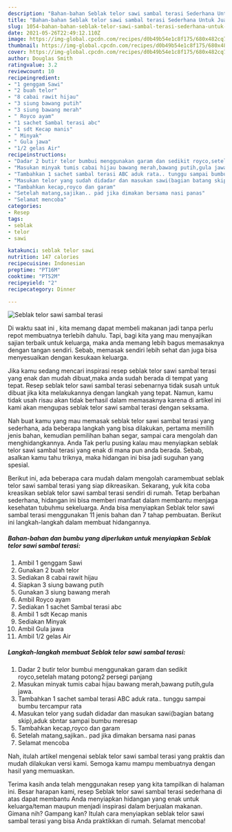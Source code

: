 ```yaml
---
description: "Bahan-bahan Seblak telor sawi sambal terasi Sederhana Untuk Jualan"
title: "Bahan-bahan Seblak telor sawi sambal terasi Sederhana Untuk Jualan"
slug: 1054-bahan-bahan-seblak-telor-sawi-sambal-terasi-sederhana-untuk-jualan
date: 2021-05-26T22:49:12.110Z
image: https://img-global.cpcdn.com/recipes/d0b49b54e1c8f175/680x482cq70/seblak-telor-sawi-sambal-terasi-foto-resep-utama.jpg
thumbnail: https://img-global.cpcdn.com/recipes/d0b49b54e1c8f175/680x482cq70/seblak-telor-sawi-sambal-terasi-foto-resep-utama.jpg
cover: https://img-global.cpcdn.com/recipes/d0b49b54e1c8f175/680x482cq70/seblak-telor-sawi-sambal-terasi-foto-resep-utama.jpg
author: Douglas Smith
ratingvalue: 3.2
reviewcount: 10
recipeingredient:
- "1 genggam Sawi"
- "2 buah telor"
- "8 cabai rawit hijau"
- "3 siung bawang putih"
- "3 siung bawang merah"
- " Royco ayam"
- "1 sachet Sambal terasi abc"
- "1 sdt Kecap manis"
- " Minyak"
- " Gula jawa"
- "1/2 gelas Air"
recipeinstructions:
- "Dadar 2 butir telor bumbui menggunakan garam dan sedikit royco,setelah matang potong2 persegi panjang"
- "Masukan minyak tumis cabai hijau bawang merah,bawang putih,gula jawa."
- "Tambahkan 1 sachet sambal terasi ABC aduk rata.. tunggu sampai bumbu tercampur rata"
- "Masukan telor yang sudah didadar dan masukan sawi(bagian batang skip),aduk sbntar sampai bumbu meresap"
- "Tambahkan kecap,royco dan garam"
- "Setelah matang,sajikan.. pad jika dimakan bersama nasi panas"
- "Selamat mencoba"
categories:
- Resep
tags:
- seblak
- telor
- sawi

katakunci: seblak telor sawi 
nutrition: 147 calories
recipecuisine: Indonesian
preptime: "PT16M"
cooktime: "PT52M"
recipeyield: "2"
recipecategory: Dinner

---
```



![Seblak telor sawi sambal terasi](https://img-global.cpcdn.com/recipes/d0b49b54e1c8f175/680x482cq70/seblak-telor-sawi-sambal-terasi-foto-resep-utama.jpg)

Di waktu  saat ini , kita memang dapat membeli makanan jadi tanpa perlu repot membuatnya terlebih dahulu. Tapi, bagi kita yang mau menyajikan sajian terbaik untuk keluarga, maka anda memang lebih bagus memasaknya dengan tangan sendiri. Sebab, memasak sendiri lebih sehat dan juga bisa menyesuaikan dengan kesukaan keluarga.

Jika kamu sedang mencari inspirasi resep seblak telor sawi sambal terasi yang enak dan mudah dibuat,maka anda sudah berada di tempat yang tepat. Resep seblak telor sawi sambal terasi  sebenarnya tidak susah untuk dibuat jika kita melakukannya dengan langkah yang tepat. Namun, kamu tidak usah risau akan tidak berhasil dalam memasaknya 
karena di artikel ini kami akan mengupas seblak telor sawi sambal terasi dengan seksama.  



Nah buat kamu yang mau memasak seblak telor sawi sambal terasi yang sederhana, ada beberapa langkah yang bisa dilakukan, pertama memilih jenis bahan, kemudian pemilihan bahan segar, sampai cara mengolah dan menghidangkannya. Anda Tak perlu pusing kalau mau menyiapkan seblak telor sawi sambal terasi yang enak di mana pun anda berada. Sebab, asalkan kamu  tahu triknya, maka hidangan ini bisa jadi suguhan yang spesial.

Berikut ini, ada beberapa cara mudah dalam mengolah caramembuat seblak telor sawi sambal terasi yang siap dikreasikan. Sekarang, yuk kita coba kreasikan seblak telor sawi sambal terasi sendiri di rumah. Tetap berbahan sederhana, hidangan ini bisa memberi manfaat dalam membantu menjaga kesehatan tubuhmu sekeluarga. Anda bisa menyiapkan Seblak telor sawi sambal terasi menggunakan 11 jenis bahan dan 7 tahap pembuatan. Berikut ini langkah-langkah dalam membuat hidangannya.

<!--inarticleads1-->

##### Bahan-bahan dan bumbu yang diperlukan untuk menyiapkan Seblak telor sawi sambal terasi:

1. Ambil 1 genggam Sawi
1. Gunakan 2 buah telor
1. Sediakan 8 cabai rawit hijau
1. Siapkan 3 siung bawang putih
1. Gunakan 3 siung bawang merah
1. Ambil  Royco ayam
1. Sediakan 1 sachet Sambal terasi abc
1. Ambil 1 sdt Kecap manis
1. Sediakan  Minyak
1. Ambil  Gula jawa
1. Ambil 1/2 gelas Air




<!--inarticleads2-->

##### Langkah-langkah membuat Seblak telor sawi sambal terasi:

1. Dadar 2 butir telor bumbui menggunakan garam dan sedikit royco,setelah matang potong2 persegi panjang
1. Masukan minyak tumis cabai hijau bawang merah,bawang putih,gula jawa.
1. Tambahkan 1 sachet sambal terasi ABC aduk rata.. tunggu sampai bumbu tercampur rata
1. Masukan telor yang sudah didadar dan masukan sawi(bagian batang skip),aduk sbntar sampai bumbu meresap
1. Tambahkan kecap,royco dan garam
1. Setelah matang,sajikan.. pad jika dimakan bersama nasi panas
1. Selamat mencoba




Nah, itulah artikel mengenai  seblak telor sawi sambal terasi  yang praktis dan mudah dilakukan versi kami. Semoga kamu mampu membuatnya dengan hasil yang memuaskan. 

Terima kasih anda telah menggunakan resep yang kita tampilkan di halaman ini. Besar harapan kami, resep  Seblak telor sawi sambal terasi sederhana di atas dapat membantu Anda menyiapkan hidangan yang enak untuk keluarga/teman maupun menjadi inspirasi dalam berjualan makanan. Gimana nih? Gampang kan? Itulah cara menyiapkan seblak telor sawi sambal terasi yang bisa Anda praktikkan di rumah. Selamat mencoba!

